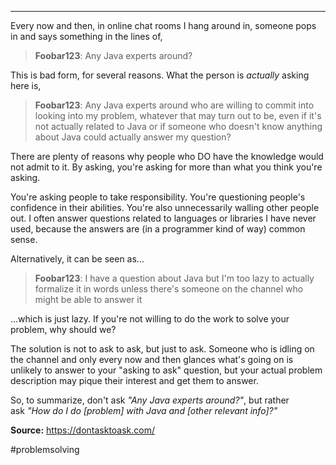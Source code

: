 ***

Every now and then, in online chat rooms I hang around in, someone pops in and says something in the lines of,

> **Foobar123**: Any Java experts around?

This is bad form, for several reasons. What the person is _actually_ asking here is,

> **Foobar123**: Any Java experts around who are willing to commit into looking into my problem, whatever that may turn out to be, even if it's not actually related to Java or if someone who doesn't know anything about Java could actually answer my question?

There are plenty of reasons why people who DO have the knowledge would not admit to it. By asking, you're asking for more than what you think you're asking.

You're asking people to take responsibility. You're questioning people's confidence in their abilities. You're also unnecessarily walling other people out. I often answer questions related to languages or libraries I have never used, because the answers are (in a programmer kind of way) common sense.

Alternatively, it can be seen as...

> **Foobar123**: I have a question about Java but I'm too lazy to actually formalize it in words unless there's someone on the channel who might be able to answer it

...which is just lazy. If you're not willing to do the work to solve your problem, why should we?

The solution is not to ask to ask, but just to ask. Someone who is idling on the channel and only every now and then glances what's going on is unlikely to answer to your "asking to ask" question, but your actual problem description may pique their interest and get them to answer.

So, to summarize, don't ask _"Any Java experts around?"_, but rather ask *"How do I do [problem] with Java and [other relevant info]?"*

**Source:** https://dontasktoask.com/

#problemsolving
